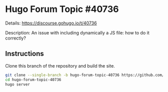 # Hugo Forum Topic #40736

Details: <https://discourse.gohugo.io/t/40736>

Description: An issue with including dynamically a JS file: how to do it correctly?

## Instructions

Clone this branch of the repository and build the site.

```bash
git clone --single-branch -b hugo-forum-topic-40736 https://github.com/jmooring/hugo-testing hugo-forum-topic-40736
cd hugo-forum-topic-40736
hugo server
```
